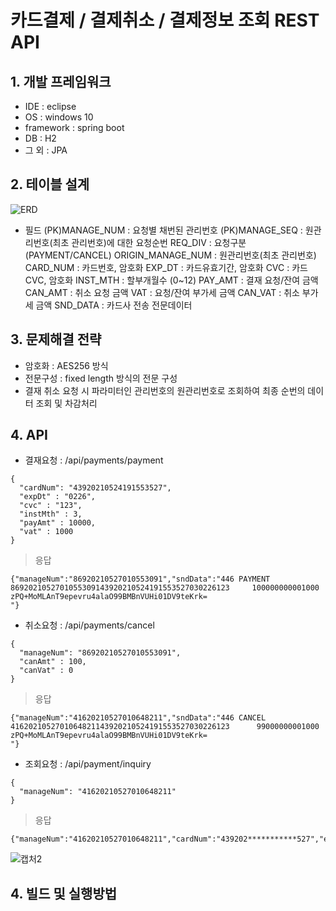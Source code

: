 # 카드결제 / 결제취소 / 결제정보 조회 REST API

## 1. 개발 프레임워크
- IDE : eclipse
- OS : windows 10
- framework : spring boot
- DB : H2 
- 그 외 : JPA

## 2. 테이블 설계
![ERD](https://user-images.githubusercontent.com/84861378/119690201-70102980-be84-11eb-8e07-5704db009f44.PNG)

- 필드
(PK)MANAGE_NUM : 요청별 채번된 관리번호 
(PK)MANAGE_SEQ : 원관리번호(최초 관리번호)에 대한 요청순번
REQ_DIV : 요청구분 (PAYMENT/CANCEL)
ORIGIN_MANAGE_NUM : 원관리번호(최초 관리번호)
CARD_NUM : 카드번호, 암호화
EXP_DT : 카드유효기간, 암호화
CVC : 카드 CVC, 암호화
INST_MTH : 할부개월수 (0~12)
PAY_AMT : 결재 요청/잔여 금액
CAN_AMT : 취소 요청 금액
VAT : 요청/잔여 부가세 금액
CAN_VAT : 취소 부가세 금액
SND_DATA : 카드사 전송 전문데이터

## 3. 문제해결 전략
- 암호화 : AES256 방식
- 전문구성 : fixed length 방식의 전문 구성
- 결재 취소 요청 시 파라미터인 관리번호의 원관리번호로 조회하여 최종 순번의 데이터 조회 및 차감처리

## 4. API
- 결재요청 : /api/payments/payment
```
{
  "cardNum": "43920210524191553527",
  "expDt" : "0226",
  "cvc" : "123",
  "instMth" : 3,
  "payAmt" : 10000,
  "vat" : 1000
}
```
> 응답
```
{"manageNum":"86920210527010553091","sndData":"446 PAYMENT   8692021052701055309143920210524191553527030226123     100000000001000                    zPQ+MoMLAnT9epevru4alaO99BMBnVUHi01DV9teKrk=                                                                                                                                                                                                                                                                                                               "}
```

- 취소요청 : /api/payments/cancel
```
{
  "manageNum": "86920210527010553091",
  "canAmt" : 100,
  "canVat" : 0
}
```
> 응답
```
{"manageNum":"41620210527010648211","sndData":"446 CANCEL    4162021052701064821143920210524191553527030226123      99000000001000                    zPQ+MoMLAnT9epevru4alaO99BMBnVUHi01DV9teKrk=                                                                                                                                                                                                                                                                                                               "}
```

- 조회요청 : /api/payment/inquiry
```
{
  "manageNum": "41620210527010648211"
}
```
> 응답
```
{"manageNum":"41620210527010648211","cardNum":"439202***********527","expDt":"0226","cvc":"123","payAmt":9900,"canAmt":100,"vat":1000,"canVat":0,"reqDiv":"CANCEL"}
```

![캡처2](https://user-images.githubusercontent.com/84861378/119694392-24f81580-be88-11eb-81ff-f97287329254.PNG)


## 4. 빌드 및 실행방법
